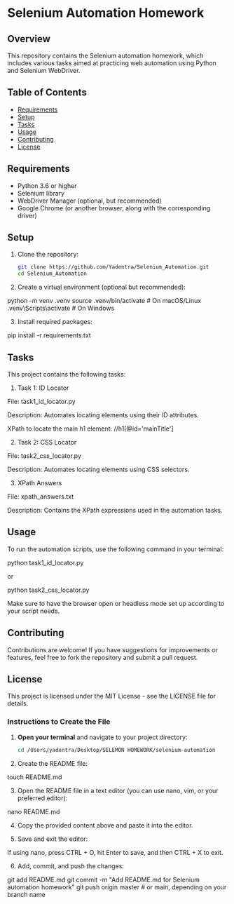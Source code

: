 # Selenium Automation Homework

## Overview

This repository contains the Selenium automation homework, which includes various tasks aimed at practicing web automation using Python and Selenium WebDriver.

## Table of Contents

- [Requirements](#requirements)
- [Setup](#setup)
- [Tasks](#tasks)
- [Usage](#usage)
- [Contributing](#contributing)
- [License](#license)

## Requirements

- Python 3.6 or higher
- Selenium library
- WebDriver Manager (optional, but recommended)
- Google Chrome (or another browser, along with the corresponding driver)

## Setup

1. Clone the repository:
   ```bash
   git clone https://github.com/Yadentra/Selenium_Automation.git
   cd Selenium_Automation

2. Create a virtual environment (optional but recommended):

python -m venv .venv
source .venv/bin/activate  # On macOS/Linux
.venv\Scripts\activate     # On Windows


3. Install required packages:

pip install -r requirements.txt


## Tasks

This project contains the following tasks:

1. Task 1: ID Locator

File: task1_id_locator.py

Description: Automates locating elements using their ID attributes.

XPath to locate the main h1 element: //h1[@id='mainTitle']


2. Task 2: CSS Locator

File: task2_css_locator.py

Description: Automates locating elements using CSS selectors.



3. XPath Answers

File: xpath_answers.txt

Description: Contains the XPath expressions used in the automation tasks.



## Usage

To run the automation scripts, use the following command in your terminal:

python task1_id_locator.py

or

python task2_css_locator.py

Make sure to have the browser open or headless mode set up according to your script needs.

## Contributing

Contributions are welcome! If you have suggestions for improvements or features, feel free to fork the repository and submit a pull request.

## License

This project is licensed under the MIT License - see the LICENSE file for details.

### Instructions to Create the File

1. **Open your terminal** and navigate to your project directory:
   ```bash
   cd /Users/yadentra/Desktop/SELEMON HOMEWORK/selenium-automation

2. Create the README file:

touch README.md

3. Open the README file in a text editor (you can use nano, vim, or your preferred editor):

nano README.md

4. Copy the provided content above and paste it into the editor.

5. Save and exit the editor:

If using nano, press CTRL + O, hit Enter to save, and then CTRL + X to exit.

6. Add, commit, and push the changes:

git add README.md
git commit -m "Add README.md for Selenium automation homework"
git push origin master  # or main, depending on your branch name

